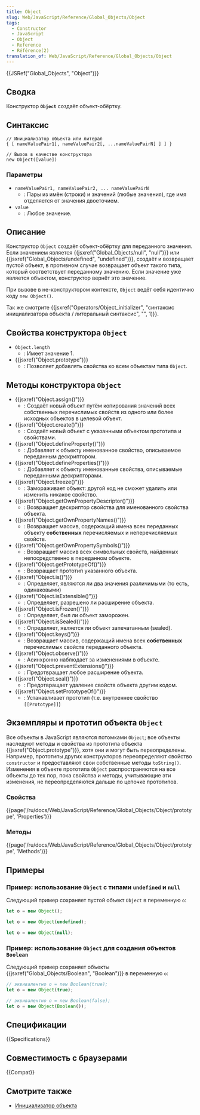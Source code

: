 ```yaml
---
title: Object
slug: Web/JavaScript/Reference/Global_Objects/Object
tags:
  - Constructor
  - JavaScript
  - Object
  - Reference
  - Référence(2)
translation_of: Web/JavaScript/Reference/Global_Objects/Object
---
```


{{JSRef("Global_Objects", "Object")}}

## Сводка

Конструктор **`Object`** создаёт объект-обёртку.

## Синтаксис

```
// Инициализатор объекта или литерал
{ [ nameValuePair1[, nameValuePair2[, ...nameValuePairN] ] ] }

// Вызов в качестве конструктора
new Object([value])
```

### Параметры

- `nameValuePair1, nameValuePair2, ... nameValuePairN`
  - : Пары из имён (строки) и значений (любые значения), где имя отделяется от значения двоеточием.
- `value`
  - : Любое значение.

## Описание

Конструктор `Object` создаёт объект-обёртку для переданного значения. Если значением является {{jsxref("Global_Objects/null", "null")}} или {{jsxref("Global_Objects/undefined", "undefined")}}, создаёт и возвращает пустой объект, в противном случае возвращает объект такого типа, который соответствует переданному значению. Если значение уже является объектом, конструктор вернёт это значение.

При вызове в не-конструктором контексте, `Object` ведёт себя идентично коду `new Object()`.

Так же смотрите {{jsxref("Operators/Object_initializer", "синтаксис инициализатора объекта / литеральный синтаксис", "", 1)}}.

## Свойства конструктора `Object`

- `Object.length`
  - : Имеет значение 1.
- {{jsxref("Object.prototype")}}
  - : Позволяет добавлять свойства ко всем объектам типа `Object`.

## Методы конструктора `Object`

- {{jsxref("Object.assign()")}}
  - : Создаёт новый объект путём копирования значений всех собственных перечислимых свойств из одного или более исходных объектов в целевой объект.
- {{jsxref("Object.create()")}}
  - : Создаёт новый объект с указанными объектом прототипа и свойствами.
- {{jsxref("Object.defineProperty()")}}
  - : Добавляет к объекту именованное свойство, описываемое переданным дескриптором.
- {{jsxref("Object.defineProperties()")}}
  - : Добавляет к объекту именованные свойства, описываемые переданными дескрипторами.
- {{jsxref("Object.freeze()")}}
  - : Замораживает объект: другой код не сможет удалить или изменить никакое свойство.
- {{jsxref("Object.getOwnPropertyDescriptor()")}}
  - : Возвращает дескриптор свойства для именованного свойства объекта.
- {{jsxref("Object.getOwnPropertyNames()")}}
  - : Возвращает массив, содержащий имена всех переданных объекту **собственных** перечисляемых и неперечисляемых свойств.
- {{jsxref("Object.getOwnPropertySymbols()")}}
  - : Возвращает массив всех символьных свойств, найденных непосредственно в переданном объекте.
- {{jsxref("Object.getPrototypeOf()")}}
  - : Возвращает прототип указанного объекта.
- {{jsxref("Object.is()")}}
  - : Определяет, являются ли два значения различимыми (то есть, одинаковыми)
- {{jsxref("Object.isExtensible()")}}
  - : Определяет, разрешено ли расширение объекта.
- {{jsxref("Object.isFrozen()")}}
  - : Определяет, был ли объект заморожен.
- {{jsxref("Object.isSealed()")}}
  - : Определяет, является ли объект запечатанным (sealed).
- {{jsxref("Object.keys()")}}
  - : Возвращает массив, содержащий имена всех **собственных** перечислимых свойств переданного объекта.
- {{jsxref("Object.observe()")}}
  - : Асинхронно наблюдает за изменениями в объекте.
- {{jsxref("Object.preventExtensions()")}}
  - : Предотвращает любое расширение объекта.
- {{jsxref("Object.seal()")}}
  - : Предотвращает удаление свойств объекта другим кодом.
- {{jsxref("Object.setPrototypeOf()")}}
  - : Устанавливает прототип (т.е. внутреннее свойство `[[Prototype]]`)

## Экземпляры и прототип объекта `Object`

Все объекты в JavaScript являются потомками `Object`; все объекты наследуют методы и свойства из прототипа объекта {{jsxref("Object.prototype")}}, хотя они и могут быть переопределены. Например, прототипы других конструкторов переопределяют свойство `constructor` и предоставляют свои собственные методы `toString()`. Изменения в объекте прототипа `Object` распространяются на все объекты до тех пор, пока свойства и методы, учитывающие эти изменения, не переопределяются дальше по цепочке прототипов.

### Свойства

{{page('/ru/docs/Web/JavaScript/Reference/Global_Objects/Object/prototype', 'Properties')}}

### Методы

{{page('/ru/docs/Web/JavaScript/Reference/Global_Objects/Object/prototype', 'Methods')}}

## Примеры

### Пример: использование `Object` с типами `undefined` и `null`

Следующий пример сохраняет пустой объект `Object` в переменную `o`:

```js
let o = new Object();
```

```js
let o = new Object(undefined);
```

```js
let o = new Object(null);
```

### Пример: использование `Object` для создания объектов `Boolean`

Следующий пример сохраняет объекты {{jsxref("Global_Objects/Boolean", "Boolean")}} в переменную `o`:

```js
// эквивалентно o = new Boolean(true);
let o = new Object(true);
```

```js
// эквивалентно o = new Boolean(false);
let o = new Object(Boolean());
```

## Спецификации

{{Specifications}}

## Совместимость с браузерами

{{Compat}}

## Смотрите также

- [Инициализатор объекта](/ru/docs/Web/JavaScript/Reference/Operators/Object_initializer)
